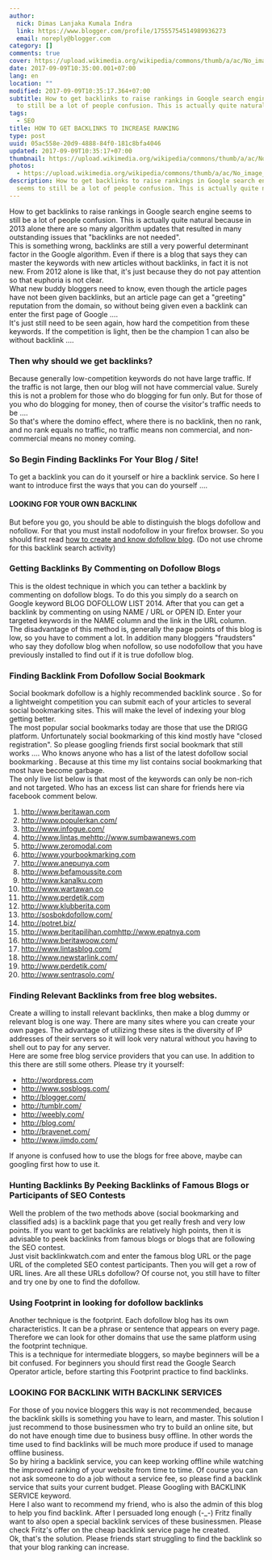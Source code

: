 ```yaml
---
author:
  nick: Dimas Lanjaka Kumala Indra
  link: https://www.blogger.com/profile/17555754514989936273
  email: noreply@blogger.com
category: []
comments: true
cover: https://upload.wikimedia.org/wikipedia/commons/thumb/a/ac/No_image_available.svg/2048px-No_image_available.svg.png
date: 2017-09-09T10:35:00.001+07:00
lang: en
location: ""
modified: 2017-09-09T10:35:17.364+07:00
subtitle: How to get backlinks to raise rankings in Google search engine seems
  to still be a lot of people confusion. This is actually quite natural
tags:
  - SEO
title: HOW TO GET BACKLINKS TO INCREASE RANKING
type: post
uuid: 05ac558e-20d9-4888-84f0-181c8bfa4046
updated: 2017-09-09T10:35:17+07:00
thumbnail: https://upload.wikimedia.org/wikipedia/commons/thumb/a/ac/No_image_available.svg/2048px-No_image_available.svg.png
photos:
  - https://upload.wikimedia.org/wikipedia/commons/thumb/a/ac/No_image_available.svg/2048px-No_image_available.svg.png
description: How to get backlinks to raise rankings in Google search engine
  seems to still be a lot of people confusion. This is actually quite natural
---
```


How to get backlinks to raise rankings in Google search engine seems to still be a lot of people confusion. This is actually quite natural because in 2013 alone there are so many algorithm updates that resulted in many outstanding issues that "backlinks are not needed". <br>This is something wrong, backlinks are still a very powerful determinant factor in the Google algorithm. Even if there is a blog that says they can master the keywords with new articles without backlinks, in fact it is not new. From 2012 alone is like that, it's just because they do not pay attention so that euphoria is not clear.  <br>What new buddy bloggers need to know, even though the article pages have not been given backlinks, but an article page can get a "greeting" reputation from the domain, so without being given even a backlink can enter the first page of Google .... <br>It's just still need to be seen again, how hard the competition from these keywords. If the competition is light, then be the champion 1 can also be without backlink ....  <br><h3>Then why should we get backlinks?</h3>Because generally low-competition keywords do not have large traffic. If the traffic is not large, then our blog will not have commercial value. Surely this is not a problem for those who do blogging for fun only. But for those of you who do blogging for money, then of course the visitor's traffic needs to be .... <br>So that's where the domino effect, where there is no backlink, then no rank, and no rank equals no traffic, no traffic means non commercial, and non-commercial means no money coming.  <br><h3>So Begin Finding Backlinks For Your Blog / Site!</h3>To get a backlink you can do it yourself or hire a backlink service. So here I want to introduce first the ways that you can do yourself ....  <br><h4>LOOKING FOR YOUR OWN BACKLINK</h4>But before you go, you should be able to distinguish the blogs dofollow and nofollow. For that you must install nodofollow in your firefox browser. So you should first read <a href="https://webmanajemen.com/search/?q=how+to+create+blog+dofollow" rel="follow" title="how to create blog dofollow">how to create and know dofollow blog</a>. (Do not use chrome for this backlink search activity)  <br><h3>Getting Backlinks By Commenting on Dofollow Blogs</h3>This is the oldest technique in which you can tether a backlink by commenting on dofollow blogs. To do this you simply do a search on Google keyword BLOG DOFOLLOW LIST 2014. After that you can get a backlink by commenting on using NAME / URL or OPEN ID. Enter your targeted keywords in the NAME column and the link in the URL column.  <br>The disadvantage of this method is, generally the page points of this blog is low, so you have to comment a lot. In addition many bloggers "fraudsters" who say they dofollow blog when nofollow, so use nodofollow that you have previously installed to find out if it is true dofollow blog. <br><h3>Finding Backlink From Dofollow Social Bookmark</h3>Social bookmark dofollow is a highly recommended backlink source . So for a lightweight competition you can submit each of your articles to several social bookmarking sites. This will make the level of indexing your blog getting better. <br>The most popular social bookmarks today are those that use the DRIGG platform. Unfortunately social bookmarking of this kind mostly have "closed registration". So please googling friends first social bookmark that still works .... Who knows anyone who has a list of the latest dofollow social bookmarking . Because at this time my list contains social bookmarking that most have become garbage.  <br>The only live list below is that most of the keywords can only be non-rich and not targeted. Who has an excess list can share for friends here via facebook comment below. <br><ol><li><a alt="dofollow" href="http://www.beritawan.com/" rel="noopener noreferer nofollow" target="_top" title="dofollow">http://www.beritawan.com</a></li><li><a alt="dofollow" href="http://www.populerkan.com/" rel="noopener noreferer nofollow" target="_top" title="dofollow">http://www.populerkan.com/</a></li><li><a alt="dofollow" href="http://www.infogue.com/" rel="noopener noreferer nofollow" target="_top" title="dofollow">http://www.infogue.com/</a></li><li><a alt="dofollow" href="http://www.lintas.mehttp//www.sumbawanews.com" rel="noopener noreferer nofollow" target="_top" title="dofollow">http://www.lintas.mehttp://www.sumbawanews.com</a></li><li><a alt="dofollow" href="http://www.zeromodal.com/" rel="noopener noreferer nofollow" target="_top" title="dofollow">http://www.zeromodal.com</a></li><li><a alt="dofollow" href="http://www.yourbookmarking.com/" rel="noopener noreferer nofollow" target="_top" title="dofollow">http://www.yourbookmarking.com</a></li><li><a alt="dofollow" href="http://www.anepunya.com/" rel="noopener noreferer nofollow" target="_top" title="dofollow">http://www.anepunya.com</a></li><li><a alt="dofollow" href="http://www.befamoussite.com/" rel="noopener noreferer nofollow" target="_top" title="dofollow">http://www.befamoussite.com</a></li><li><a alt="dofollow" href="http://www.kanalku.com/" rel="noopener noreferer nofollow" target="_top" title="dofollow">http://www.kanalku.com</a></li><li><a alt="dofollow" href="http://www.wartawan.co/" rel="noopener noreferer nofollow" target="_top" title="dofollow">http://www.wartawan.co</a></li><li><a alt="dofollow" href="http://www.perdetik.com/" rel="noopener noreferer nofollow" target="_top" title="dofollow">http://www.perdetik.com</a></li><li><a alt="dofollow" href="http://www.klubberita.com/" rel="noopener noreferer nofollow" target="_top" title="dofollow">http://www.klubberita.com</a></li><li><a alt="dofollow" href="http://sosbokdofollow.com/" rel="noopener noreferer nofollow" target="_top" title="dofollow">http://sosbokdofollow.com/</a></li><li><a alt="dofollow" href="http://potret.biz/" rel="noopener noreferer nofollow" target="_top" title="dofollow">http://potret.biz/</a></li><li><a alt="dofollow" href="http://www.beritapilihan.comhttp//www.epatnya.com" rel="noopener noreferer nofollow" target="_top" title="dofollow">http://www.beritapilihan.comhttp://www.epatnya.com</a></li><li><a alt="dofollow" href="http://www.beritawoow.com/" rel="noopener noreferer nofollow" target="_top" title="dofollow">http://www.beritawoow.com/</a></li><li><a alt="dofollow" href="http://www.lintasblog.com/" rel="noopener noreferer nofollow" target="_top" title="dofollow">http://www.lintasblog.com/</a></li><li><a alt="dofollow" href="http://www.newstarlink.com/" rel="noopener noreferer nofollow" target="_top" title="dofollow">http://www.newstarlink.com/</a></li><li><a alt="dofollow" href="http://www.perdetik.com/" rel="noopener noreferer nofollow" target="_top" title="dofollow">http://www.perdetik.com/</a></li><li><a alt="dofollow" href="http://www.sentrasolo.com/" rel="noopener noreferer nofollow" target="_top" title="dofollow">http://www.sentrasolo.com/</a></li></ol><h3>Finding Relevant Backlinks from free blog websites.</h3>Create a willing to install relevant backlinks, then make a blog dummy or relevant blog is one way. There are many sites where you can create your own pages. The advantage of utilizing these sites is the diversity of IP addresses of their servers so it will look very natural without you having to shell out to pay for any server.  <br>Here are some free blog service providers that you can use. In addition to this there are still some others. Please try it yourself: <br><ul><li><a alt="dofollow" href="http://wordpress.com/" rel="noopener noreferer nofollow" target="_top" title="dofollow">http://wordpress.com</a></li><li><a alt="dofollow" href="http://www.sosblogs.com/" rel="noopener noreferer nofollow" target="_top" title="dofollow">http://www.sosblogs.com/</a></li><li><a alt="dofollow" href="http://blogger.com/" rel="noopener noreferer nofollow" target="_top" title="dofollow">http://blogger.com/</a></li><li><a alt="dofollow" href="http://tumblr.com/" rel="noopener noreferer nofollow" target="_top" title="dofollow">http://tumblr.com/</a></li><li><a alt="dofollow" href="http://weebly.com/" rel="noopener noreferer nofollow" target="_top" title="dofollow">http://weebly.com/</a></li><li><a alt="dofollow" href="http://blog.com/" rel="noopener noreferer nofollow" target="_top" title="dofollow">http://blog.com/</a></li><li><a alt="dofollow" href="http://bravenet.com/" rel="noopener noreferer nofollow" target="_top" title="dofollow">http://bravenet.com/</a></li><li><a alt="dofollow" href="http://www.jimdo.com/" rel="noopener noreferer nofollow" target="_top" title="dofollow">http://www.jimdo.com/</a></li></ul>If anyone is confused how to use the blogs for free above, maybe can googling first how to use it.   <br><h3>Hunting Backlinks By Peeking Backlinks of Famous Blogs or Participants of SEO Contests</h3>Well the problem of the two methods above (social bookmarking and classified ads) is a backlink page that you get really fresh and very low points. If you want to get backlinks are relatively high points, then it is advisable to peek backlinks from famous blogs or blogs that are following the SEO contest. <br>Just visit backlinkwatch.com and enter the famous blog URL or the page URL of the completed SEO contest participants. Then you will get a row of URL lines. Are all these URLs dofollow? Of course not, you still have to filter and try one by one to find the dofollow.  <br><h3>Using Footprint in looking for dofollow backlinks</h3>Another technique is the footprint. Each dofollow blog has its own characteristics. It can be a phrase or sentence that appears on every page. Therefore we can look for other domains that use the same platform using the footprint technique. <br>This is a technique for intermediate bloggers, so maybe beginners will be a bit confused. For beginners you should first read the Google Search Operator article, before starting this Footprint practice to find backlinks.   <br><h3>LOOKING FOR BACKLINK WITH BACKLINK SERVICES</h3>For those of you novice bloggers this way is not recommended, because the backlink skills is something you have to learn, and master. This solution I just recommend to those businessmen who try to build an online site, but do not have enough time due to business busy offline. In other words the time used to find backlinks will be much more produce if used to manage offline business.  <br>So by hiring a backlink service, you can keep working offline while watching the improved ranking of your website from time to time. Of course you can not ask someone to do a job without a service fee, so please find a backlink service that suits your current budget. Please Googling with BACKLINK SERVICE keyword. <br>Here I also want to recommend my friend, who is also the admin of this blog to help you find backlink. After I persuaded long enough (-_-) Fritz finally want to also open a special backlink services of these businessmen. Please check Fritz's offer on the cheap backlink service page he created. <br>Ok, that's the solution. Please friends start struggling to find the backlink so that your blog ranking can increase.